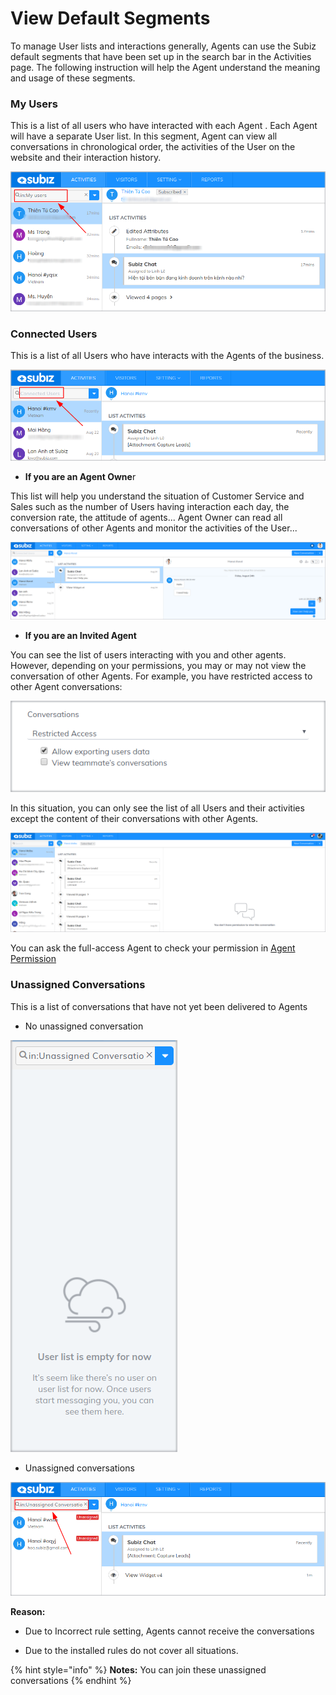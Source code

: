 # View Default Segments

To manage User lists and interactions generally, Agents can use the Subiz default segments that have been set up in the search bar in the Activities page. The following instruction will help the Agent understand the meaning and usage of these segments.

### My Users

This is a list of all  users who have interacted with each Agent . Each Agent will have a separate User list. In this segment, Agent can view all conversations in chronological order, the activities of the User on the website and their interaction history.

![My User](../../../.gitbook/assets/2018-08-24_09-05.png)

### **Connected Users**

This is a list of all Users who have interacts with the Agents of the business.

![Connected User](../../../.gitbook/assets/connected-user.png)

* **If you are an Agent Owne**r 

This list will help you understand the situation of Customer Service and Sales such as the number of Users having interaction each day, the conversion rate, the attitude of agents... Agent Owner can read all conversations of other Agents and monitor the activities of the User...

![Agent owner can read all conversations](../../../.gitbook/assets/doc-duoc-tin-nhan%20%281%29.png)

* **If you are an Invited Agent**

You can see the list of users interacting with you and other agents. However, depending on your permissions, you may or may not view the conversation of other Agents. For example, you have restricted access to other Agent conversations:

![Restricted Access](../../../.gitbook/assets/restricted.png)

In this situation, you can only see the list of all Users and their activities except the content of their conversations with other Agents.

![You can not read other Agents&apos; conversations](../../../.gitbook/assets/han-che-xem.png)

You can ask the full-access Agent to check your permission in [Agent Permission ](https://app.subiz.com/settings/agents-edit?id=agqacrftoiiavslipp)

### Unassigned Conversations

This is a list of conversations that have not yet been delivered to Agents

* No unassigned conversation

![No unassigned conversation](../../../.gitbook/assets/no_unassigned-conversations.png)

* Unassigned conversations

![Unassigned Conversation](../../../.gitbook/assets/unassigned-conversations.png)

**Reason:** 

- Due to Incorrect rule setting, Agents cannot receive the conversations 

- Due to the installed rules do not cover all situations.

{% hint style="info" %}
**Notes:** You can join these unassigned conversations
{% endhint %}


